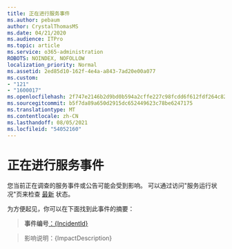 ```yaml
---
title: 正在进行服务事件
ms.author: pebaum
author: CrystalThomasMS
ms.date: 04/21/2020
ms.audience: ITPro
ms.topic: article
ms.service: o365-administration
ROBOTS: NOINDEX, NOFOLLOW
localization_priority: Normal
ms.assetid: 2ed85d10-162f-4e4a-a843-7ad20e00a077
ms.custom:
- "121"
- "1600017"
ms.openlocfilehash: 2f747e2146b2d9bd0b594a2cffe227c98fcdd6f612fdf264c82fbda91f4fca99
ms.sourcegitcommit: b5f7da89a650d2915dc652449623c78be6247175
ms.translationtype: MT
ms.contentlocale: zh-CN
ms.lasthandoff: 08/05/2021
ms.locfileid: "54052160"
---
```

# <a name="service-incident-in-progress"></a>正在进行服务事件

您当前正在调查的服务事件或公告可能会受到影响。 可以通过访问"服务运行状况"页来检查 [最新](https://admin.microsoft.com/adminportal/home#/servicehealth) 状态。
  
为方便起见，你可以在下面找到此事件的摘要：
  
> **事件编号**[：{IncidentId}](https://admin.microsoft.com/adminportal/home#/servicehealth)
    
> 影响说明：{ImpactDescription}

